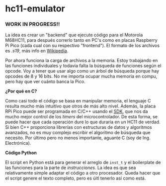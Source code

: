 # hc11-emulator

### WORK IN PROGRESS!!
La idea es crear un "backend" que ejecute código para el Motorola M68HC11, para después correrlo tanto en PC's como en placas Raspberry Pi Pico (cada cual con su respectivo "frontend"). El formato de los archivos es *.s19*, más info en [Wikipedia](https://en.wikipedia.org/wiki/SREC_(file_format)).

Por ahora funciona la carga de archivos a la memoria. Estoy trabajando en las funciones individuales y todavía falta la búsqueda de funciones según el opcode. Voy a tener que usar algo como un árbol de búsqueda porque hay opcodes de 8 y 16 bits. No me importa ocupar mucha memoria en compu, pero hay que ver cuánto banca la Pico.

**¿Por qué en C?**

Como casi todo el código se basa en manipular memoria, el lenguaje C resulta mucho más intuitivo que otros de más alto nivel. Además, la placa RPi Pico puede ser programada en C/C++ usando el [SDK](https://www.raspberrypi.com/documentation/microcontrollers/c_sdk.html), que nos da mucho mejor control de los *timers* del microcontrolador. De esta forma, se puede hacer que cada operación dure lo que duraría en un HC11 de verdad. Si bien C++ proporciona librerías con estructuras de datos y algoritmos avanzados, no es muy complejo escribir el algoritmo de búsqueda que necesito. Por último pero no menos importante, aguante C (soy de Ing. Electrónica).

**Código Python**

El script en Python está para generar el arreglo de ```inst_t``` y el boilerplate de las funciones para la parte de *instrucciones*. La idea es que sea relativamente simple adaptar el código a otro procesador. Queda hacer que el script genere el texto completo, pero es úitl tenerlo así como está.